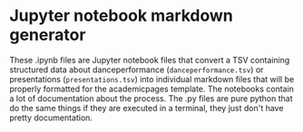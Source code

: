 # Jupyter notebook markdown generator

These .ipynb files are Jupyter notebook files that convert a TSV containing structured data about danceperformance (`danceperformance.tsv`) or presentations (`presentations.tsv`) into individual markdown files that will be properly formatted for the academicpages template. The notebooks contain a lot of documentation about the process. The .py files are pure python that do the same things if they are executed in a terminal, they just don't have pretty documentation.





